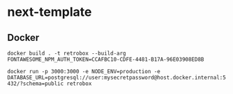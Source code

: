 # next-template

## Docker

`docker build . -t retrobox --build-arg FONTAWESOME_NPM_AUTH_TOKEN=CCAFBC10-CDFE-4481-B17A-96E03908ED8B`

`docker run -p 3000:3000 -e NODE_ENV=production -e DATABASE_URL=postgresql://user:mysecretpassword@host.docker.internal:5432/?schema=public retrobox`